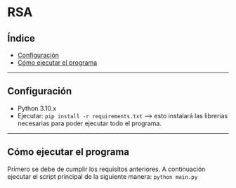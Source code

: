 # RSA

## Índice
 - [Configuración](#1)
 - [Cómo ejecutar el programa](#2)


---

## Configuración<a name="1"></a>
 - Python 3.10.x
 - Ejecutar: ```pip install -r requirements.txt``` --> esto instalará las librerías necesarias para poder ejecutar todo el programa.

--- 

## Cómo ejecutar el programa<a name="2"></a>
Primero se debe de cumplir los requisitos anteriores. A continuación ejecutar el script principal de la siguiente manera: ```python main.py```
